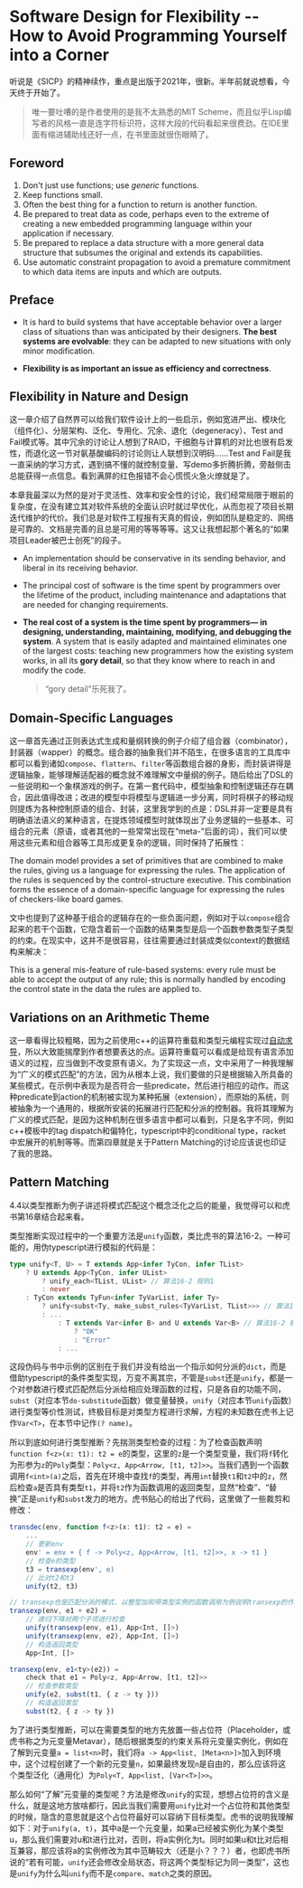# Software Design for Flexibility -- How to Avoid Programming Yourself into a Corner

听说是《SICP》的精神续作，重点是出版于2021年，很新。半年前就说想看，今天终于开始了。

> 唯一要吐嘈的是作者使用的是我不太熟悉的MIT Scheme，而且似乎Lisp编写者的风格一直是连字符标识符，这样大段的代码看起来很费劲。在IDE里面有缩进辅助线还好一点，在书里面就很伤眼睛了。

## Foreword

1.  Don't just use functions; use *generic* functions.
2.  Keep functions small.
3.  Often the best thing for a function to return is another function.
4.  Be prepared to treat data as code, perhaps even to the extreme of creating a new embedded programming language within your application if necessary.
5.  Be prepared to replace a data structure with a more general data structure that subsumes the original and extends its capabilities.
6.  Use automatic constraint propagation to avoid a premature commitment to which data items are inputs and which are outputs.

## Preface

*   It is hard to build systems that have acceptable behavior over a
    larger class of situations than was anticipated by their designers.
    **The best systems are evolvable**: they can be adapted to new
    situations with only minor modification.

*   **Flexibility is as important an issue as efficiency and correctness**.

## Flexibility in Nature and Design

这一章介绍了自然界可以给我们软件设计上的一些启示，例如宽进严出、模块化（组件化）、分层架构、泛化、专用化、冗余、退化（degeneracy）、Test and Fail模式等。其中冗余的讨论让人想到了RAID，干细胞与计算机的对比也很有启发性，而退化这一节对氨基酸编码的讨论则让人联想到汉明码……Test and Fail是我一直采纳的学习方式，遇到搞不懂的就控制变量、写demo多折腾折腾，旁敲侧击总能获得一点信息。看到满屏的红色报错不会心慌慌火急火燎就是了。

本章我最深以为然的是对于灵活性、效率和安全性的讨论，我们经常局限于眼前的复杂度，在没有建立其对软件系统的全面认识时就过早优化，从而忽视了项目长期迭代维护的代价。我们总是对软件工程报有天真的假设，例如团队是稳定的、网络是可靠的、文档是完善的且总是可用的等等等等。这又让我想起那个著名的“如果项目Leader被巴士创死”的段子。

*   An implementation should be conservative in its sending behavior, and liberal in its receiving behavior.

*   The principal cost of software is the time spent by
    programmers over the lifetime of the product, including
    maintenance and adaptations that are needed for changing
    requirements.

*   **The real cost of a system is the time spent by programmers—
    in designing, understanding, maintaining, modifying, and debugging
    the system**. A system that is easily adapted and maintained eliminates
    one of the largest costs: teaching new programmers how the
    existing system works, in all its **gory detail**, so that they know where
    to reach in and modify the code.

    > “gory detail”乐死我了。

## Domain-Specific Languages

这一章首先通过正则表达式生成和量纲转换的例子介绍了组合器（combinator），封装器（wapper）的概念。组合器的抽象我们并不陌生，在很多语言的工具库中都可以看到诸如`compose`、`flattern`、`filter`等函数组合器的身影，而封装讲得是逻辑抽象，能够理解适配器的概念就不难理解文中量纲的例子。随后给出了DSL的一些说明和一个象棋游戏的例子。在第一套代码中，模型抽象和控制逻辑还存在耦合，因此值得改进；改进的模型中将模型与逻辑进一步分离，同时将棋子的移动规则提炼为各种控制原语的组合、封装，这里我学到的点是：DSL并非一定要是具有明确语法语义的某种语言，在提炼领域模型时就体现出了业务逻辑的一些基本、可组合的元素（原语，或者其他的一些常常出现在“meta-”后面的词），我们可以使用这些元素和组合器等工具形成更复杂的逻辑，同时保持了拓展性：

The domain model provides a set of
primitives that are combined to make the rules, giving us a language
for expressing the rules. The application of the rules is sequenced by
the control-structure executive. This combination forms the essence
of a domain-specific language for expressing the rules of checkers-like board games.

文中也提到了这种基于组合的逻辑存在的一些负面问题，例如对于以`compose`组合起来的若干个函数，它隐含着前一个函数的结果类型是后一个函数参数类型子类型的约束。在现实中，这并不是很容易，往往需要通过封装成类似context的数据结构来解决：

This is a general mis-feature of
rule-based systems: every rule must be able to accept the output of
any rule; this is normally handled by encoding the control state in
the data the rules are applied to.

## Variations on an Arithmetic Theme

这一章看得比较粗略，因为之前使用c++的运算符重载和类型元编程实现过[自动求导](/CS/Type%20Metaprogram.md)，所以大致能揣摩到作者想要表达的点。运算符重载可以看成是给现有语言添加语义的过程，应当做到不改变原有语义。为了实现这一点，文中采用了一种我理解为“广义的模式匹配”的方法，因为从根本上说，我们要做的只是根据输入所具备的某些模式，在示例中表现为是否符合一些predicate，然后进行相应的动作。而这种predicate到action的机制被实现为某种拓展（extension），而原始的系统，则被抽象为一个通用的，根据所安装的拓展进行匹配和分派的控制器。我将其理解为广义的模式匹配，是因为这种机制在很多语言中都可以看到，只是名字不同，例如c++模板中的tag dispatch和偏特化，typescript中的conditional type，racket中宏展开的机制等等。而第四章就是关于Pattern Matching的讨论应该说也印证了我的思路。

## Pattern Matching

4.4以类型推断为例子讲述将模式匹配这个概念泛化之后的能量，我觉得可以和虎书第16章结合起来看。

类型推断实现过程中的一个重要方法是`unify`函数，类比虎书的算法16-2。一种可能的，用伪typescript进行模拟的代码是：

```ts
type unify<T, U> = T extends App<infer TyCon, infer TList>
    ? U extends App<TyCon, infer UList>
        ? unify_each<TList, UList> // 算法16-2 规则1
        : never
    : TyCon extends TyFun<infer TyVarList, infer Ty>
        ? unify<subst<Ty, make_subst_rules<TyVarList, TList>>> // 算法16-2 规则2
        : ...
            : T extends Var<infer B> and U extends Var<B> // 算法16-2 规则6
                ? "OK"
                : "Error"
            : ...
```

这段伪码与书中示例的区别在于我们并没有给出一个指示如何分派的`dict`，而是借助typescript的条件类型实现，万变不离其宗，不管是`subst`还是`unify`，都是一个对参数进行模式匹配然后分派给相应处理函数的过程，只是各自的功能不同，`subst`（对应本节`do-substitude`函数）做变量替换，`unify`（对应本节`unify`函数）进行类型等价性测试，终极目标是对类型方程进行求解，方程的未知数在虎书上记作`Var<T>`，在本节中记作`(? name)`。

所以到底如何进行类型推断？先揣测类型检查的过程：为了检查函数声明`function f<z>(x: t1): t2 = e`的类型，这里的`z`是一个类型变量，我们将`f`转化为形参为`z`的`Poly`类型：`Poly<z, App<Arrow, [t1, t2]>>`。当我们遇到一个函数调用`f<int>(a)`之后，首先在环境中查找`f`的类型，再用`int`替换`t1`和`t2`中的`z`，然后检查`a`是否具有类型`t1`，并将`t2`作为函数调用的返回类型，显然“检查”、“替换”正是`unify`和`subst`发力的地方。虎书贴心的给出了代码，这里做了一些裁剪和修改：

```ts
transdec(env, function f<z>(x: t1): t2 = e) = 
    ...
    // 更新env
    env' = env + { f -> Poly<z, App<Arrow, [t1, t2]>>, x -> t1 }
    // 检查e的类型
    t3 = transexp(env', e)
    // 比对t2和t3
    unify(t2, t3)

// transexp也是匹配分派的模式，以整型加和带类型实例的函数调用为例说明transexp的作用
transexp(env, e1 + e2) = 
    // 递归下降对两个子项进行检查
    unify(transexp(env, e1), App<Int, []>)
    unify(transexp(env, e2), App<Int, []>)
    // 构造返回类型
    App<Int, []>

transexp(env, e1<ty>(e2)) = 
    check that e1 = Poly<z, App<Arrow, [t1, t2]>>
    // 检查参数类型
    unify(e2, subst(t1, { z -> ty }))
    // 构造返回类型
    subst(t2, { z -> ty })
```

为了进行类型推断，可以在需要类型的地方先放置一些占位符（Placeholder，或虎书称之为元变量Metavar），随后根据类型的约束关系将元变量实例化，例如在了解到元变量`a = list<n>`时，我们将`a -> App<list, [Meta<n>]>`加入到环境中，这个过程创建了一个新的元变量`n`，如果最终发现`n`是自由的，那么应该将这个类型泛化（通用化）为`Poly<T, App<list, [Var<T>]>>`。

那么如何“了解”元变量的类型呢？方法是修改`unify`的实现，想想占位符的含义是什么，就是这地方放啥都行，因此当我们需要用`unify`比对一个占位符和其他类型的时候，隐含的意思就是这个占位符最好可以容纳下目标类型。虎书的说明我理解如下：对于`unify(a, t)`，其中a是一个元变量，如果a已经被实例化为某个类型u，那么我们需要对u和t进行比对，否则，将a实例化为t。同时如果u和t比对后相互兼容，那应该将a的实例修改为其中范畴较大（还是小？？？）者，也即虎书所说的“若有可能，`unify`还会修改全局状态，将这两个类型标记为同一类型”，这也是`unify`为什么叫`unify`而不是`compare`、`match`之类的原因。
